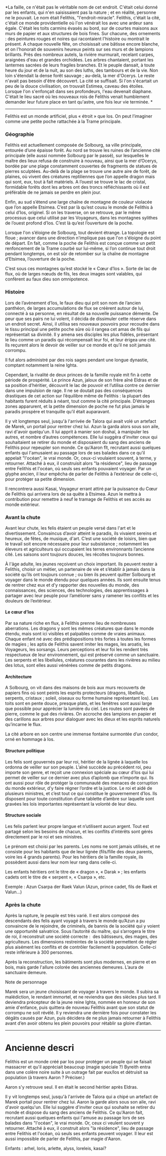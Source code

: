 *La faille, ce n'était pas le véritable nom de cet endroit. C'était celui donné par les enfants, qui n'en saisissaient pas la nature ; et en réalité, personne ne le pouvait. Le nom était Felithis, "l'endroit-miracle". Felithis, c'était la cité, c'était ce monde providentielle où l'on vénérait Ios avec une ardeur sans égale. C'était les toits carmins évasés au bord, sur de courtes maisons aux murs de papier et aux structures de bois fines. Sur chacune, des ornements : des peintures rouges et noires qui racontaient l'histoire ou montrait le présent. A chaque nouvelle fête, on choisissait une bâtisse encore blanche, et on l'honorait de souvenirs heureux peints sur ses murs et de lampions brillants.
Près des nombreux autels, la rivière murmurait, recelant carpes, araignées d'eau et grandes orchidées. Les arbres chantaient, portant les lanternes sacrées de leurs fragiles branches. Et le peuple dansait, à toute heure du jour et de la nuit, au son des luths, des tambours et de la vie. Non loin s'étendait la dense forêt sauvage ; au-delà, la mer d'Ocerys. Le reste n'avait pas besoin d'être découvert. 
La cité se suffisait. 
Si l'on s'écartait un peu de la douce civilisation, on trouvait Estimea, caveau des étoiles. Lorsque l'on s'enfonçait dans ses profondeurs, l'eau devenait diaphane. C'était le lieu sacré où les nouveaux rois de Felithis venait humblement demander leur future place en tant qu'astre, une fois leur vie terminée. *

---


Felithis est un monde artificiel, plus « étroit » que Ios. On peut l’imaginer comme une petite poche rattachée à la Trame principale.

### Géographie

Felithis est actuellement composée de Solbourg, sa ville principale, entourée d’une épaisse forêt. Au nord se trouve les ruines de l’ancienne cité principale (elle aussi nommée Solbourg par le passé), sur lesquelles le maître des lieux refusa de construire à nouveau, ainsi que la mer d’Ocerys, bordée par une plage constamment couvertes de fragments de statues de pierres sculptées. Au-delà de la plage se trouve une autre aire de forêt, de plaines, où vivent des créatures reptiliennes que l’on appelle dragon mais qui sont, eux, tout à fait matériels. A l’ouest se trouve le lac de cristal, formidable forêts dont les arbres ont des troncs réfléchissants où il est préférable de ne jamais se perdre en plein jour.

Enfin, au sud s’étend une large chaîne de montagne de couleur violacée que l’on appelle Etsimea. C’est par là qu’est cousu le monde de Felithis à celui d’Ios, originel. Si on les traverse, on se retrouve, par le même processus que celui utilisé par les Voyageurs, dans les montagnes sylithes de l’ouest profond d’Ios. C’est là qu’est l’ouverture de la poche.

Lorsque l'on s’éloigne de Solbourg, tout devient étrange. La topologie est floue ; avancer dans une direction n'implique pas que l'on s'éloigne du point de départ. En fait, comme la poche de Felithis est conçue comme un petit renfoncement de la Trame courbé sur lui-même, si l’on continue tout droit pendant longtemps, on est sûr de retomber sur la chaîne de montagne d’Etsimea, l’ouverture de la poche.

C’est sous ces montagnes qu’est stocké le « Cœur d’Ios ». Sorte de lac de flux, où de larges nœuds de fils, les deux images sont valables, qui confèrent au faux dieu son omnipotence.

### Histoire

Lors de l’avènement d’Ios, le faux dieu qui prit son nom de l’ancien panthéon, de larges accumulations de flux se créèrent autour de lui, connecté à sa personne, en résultat de sa nouvelle puissance démente. De peur que ses pairs ne lui volent, il décida de dissimuler cette réserve dans un endroit secret. Ainsi, il utilisa ses nouveaux pouvoirs pour recoudre dans le tissu principal une petite poche sûre où il rangea cet amas de fils qui représentait sa divinité. Il y amena ses disciples les plus fidèles, présentant le lieu comme un paradis qui récompensait leur foi, et leur érigea une cité. Ils reçurent alors le devoir de veiller sur ce monde et qu’il ne soit jamais corrompu.

Il fut alors administré par des rois sages pendant une longue dynastie, comptant notamment la reine Ighta.

Cependant, la rivalité de deux princes de la famille royale mit fin à cette période de prospérité. Le prince Azun, jaloux de son frère aîné Eldras et de sa position d’héritier, découvrit le lac de pouvoir et l’utilisa contre ce dernier dans une impulsion de rage. Il ne se doutait pas des conséquences drastiques de cet action sur l’équilibre même de Felithis : la plupart des habitants furent réduits à néant, tout comme la cité principale. D’étranges zones apparurent, et la petite dimension de poche ne fut plus jamais le paradis prospère et tranquille qu’il était auparavant.

Il y vit longtemps seul, jusqu'à l'arrivée de Talora qui avait volé un artefact de Marek, un portail pour rentrer chez lui. Azun la garda alors sous son aile, ravi d'avoir quelqu'un. Il lui apprit à manier son doshaï, à manipuler les autres, et nombre d’autres compétences. Elle lui suggéra d'inviter ceux qui souhaitaient se retirer du monde et disposaient du sang des anciens de Felithis pour repeupler son monde. Ce qu'Aaron fît, recrutant aussi quelques enfants qui l'amusaient au passage lors de ses balades dans ce qu’il appelait "l'océan", le vrai monde. Or, ceux-ci voulaient souvent, à terme, y retourner. Attaché à eux, il construisit alors "la résidence", lieu de passage entre Felithis et l'océan, où seuls ses enfants pouvaient voyager. Par un glyphe ancien, il leur empêcha de parler de Felithis à l’extérieur de celle-ci, pour protéger sa petite dimension.

Il rencontrera aussi Kasai, Voyageur errant attiré par la puissance du Cœur de Felithis qui arrivera lors de sa quête à Etsimea. Azun le mettra à contribution pour remettre à neuf le tramage de Felithis et ses accès au monde extérieur.

### Avant la chute

Avant leur chute, les felis étaient un peuple versé dans l'art et le divertissement. Convaincus d’avoir atteint le paradis, ils vivaient sereins et heureux, de fêtes, de musique, d'art. C’est une société de loisirs, bien que le travail soit encore nécessaire pour leur subsistance ; notamment les éleveurs et agriculteurs qui occupaient les terres environnants l’ancienne cité. Les saisons sont toujours douces, les récoltes toujours bonnes.

À l'âge adulte, les jeunes reçoivent un choix important. Ils peuvent rester à Felithis, choisir un métier, un partenaire de vie et s’établir à jamais dans la société qu’ils ont toujours connue ; ou bien ils peuvent quitter Solbourg et voyager dans le monde étendu pour quelques années. Ils sont ensuite tenus de rentrer chez eux et d’y rapporter des nouvelles du monde, des connaissances, des sciences, des technologies, des apprentissages à partager avec leur peuple pour l’améliorer sans y ramener les conflits et les douleurs de l’extérieur.

#### Le cœur d’Ios

Par sa nature riche en flux, à Felithis prenne lieu de nombreuses aberrations. Les dragons y sont les mêmes créatures que dans le monde étendu, mais sont ici visibles et palpables comme de vraies animaux. Chaque enfant né avec des prédispositions très fortes à toutes les formes de magies ; les aptis de Felithis savent imiter les mages, les aroatis, les Voyageurs, les sorsangs. Leurs perceptions et leur foi les rendent très respectueux de leur environnement, qui est préservé comme un sanctuaire. Les serpents et les libellules, créatures courantes dans les rivières au milieu des lotus, sont elles aussi vénérées comme de petits dragons.

#### Architecture

A Solbourg, on vit dans des maisons de bois aux murs recouverts de papiers fins où sont peints les esprits protecteurs (dragons, libellule, serpents, cristaux ; soleil, oiseaux ou forme humaine représentant Ios). Les toits sont en pente douce, presque plats, et les fenêtres sont aussi large que possible pour apprécier la lumière du ciel. Les routes sont pavées de pierre, comme le gué des rivières. On accroche des lampions en papier et des carillons aux arbres pour dialoguer avec les dieux et les esprits naturels qu’incarne le flux.

La cité arbore en son centre une immense fontaine surmontée d’un condor, orné en hommage à Ios.

#### Structure politique

Les felis sont gouvernés par leur roi, héritier de la lignée à laquelle Ios ordonna de veiller sur son peuple. L’aîné succède au précédent roi, peu importe son genre, et reçoit une connexion spéciale au cœur d’Ios qui lui permet de veiller sur ce dernier avec plus d’aplomb que n’importe qui. Ils ont aussi pour rôle de protéger la communauté des menaces de corruption du monde extérieur, d’y faire régner l’ordre et la justice. Le roi et aidé de plusieurs ministres, et c’est tout ce qui constitue le gouvernement d’Ios. Ils disposent pour toute constitution d’une tablette d’ambre sur laquelle sont gravées les lois importantes représentant la volonté de leur dieu.

#### Structure sociale

Les felis parlent leur propre langue et n’utilisent aucun argent. Tout est partagé selon les besoins de chacun, et les conflits d’intérêts sont gérés directement par le roi et ses ministres.

Le prénom est choisi par les parents. Les noms ne sont jamais utilisés, et ne consiste pour les habitants que de leur lignée (fils/fille des deux parents, voire les 4 grands parents). Pour les héritiers de la famille royale, ils possèdent aussi dans leur nom leur rang dans celle-ci.

Les enfants héritiers ont le titre de « dragon », « Darak » ; les enfants cadets ont le titre de « serpent », « Csarpa », etc.

Exemple : Azun Csarpa der Raek Valun (Azun, prince cadet, fils de Raek et Valun…)

### Après la chute

Après la rupture, le peuple est très varié. Il est alors composé des descendants des felis ayant voyagé à travers le monde qu’Azun a pu convaincre de le rejoindre, de criminels, de bannis de la société qui y voient une opportunité salvatrice. Sous l’autorité du maître, qui s’arrogera le titre de roi, il reconstruit une société correcte :  des bâtisseurs, des mages, des agriculteurs. Les dimensions restreintes de la société permettent de régler plus aisément les conflits et de contrôler facilement la population. Celle-ci reste inférieure à 300 personnes.

Après la reconstruction, les bâtiments sont plus modernes, en pierre et en bois, mais garde l'allure colorée des anciennes demeures. L’aura de sanctuaire demeure.

Note de personnage

Marek sera un jeune choisissant de voyager à travers le monde. Il subira sa malédiction, le rendant immortel, et ne reviendra que des siècles plus tard. Il deviendra précepteur de la jeune reine Ighta, nommée en honneur de son amie d'enfance, puis quittera de nouveau Felithis avant que son statut de corrompu ne soit révélé. Il y reviendra une dernière fois pour constater les dégâts causés par Azun, puis décidera de ne plus jamais retourner à Felithis avant d’en avoir obtenu les plein pouvoirs pour rétablir sa gloire d’antan.

---

# Ancienne descri

Felithis est un monde créé par Ios pour protéger un peuple qui se faisait massacrer et qu'il appréciait beaucoup (magie spéciale ?)
Byreith entra dans une colère noire suite à un outrage fait par eux/Ios et détruisit sa population (à travers Aaron ? Préciser.)

Aaron s'y retrouve seul.
Il en était le second héritier après Eldras.

Il y vit longtemps seul, jusqu'à l'arrivée de Talora qui a chipé un artefact de Marek portail pour rentrer chez lui.
Aaron la garde alors sous son aile, ravi d'avoir quelqu'un. Elle lui suggère d'inviter ceux qui souhaite se retirer du monde et dispose du sang des anciens de Felithis. 
Ce qu'Aaron fait, recrutant aussi quelques enfants qui l'amuse au passage lors de ses balades dans "l'océan", le vrai monde.
Or, ceux ci veulent souvent y retourner. Attaché à eux, il construit alors "la résidence", lieu de passage entre Felithis et l'océan, où seuls ses enfants peuvent voyager. Il leur est aussi impossible de parler de Felithis, par magie d'Aaron.

Enfants : arhel, loris, arlette, alyss, loreleis, kasai?